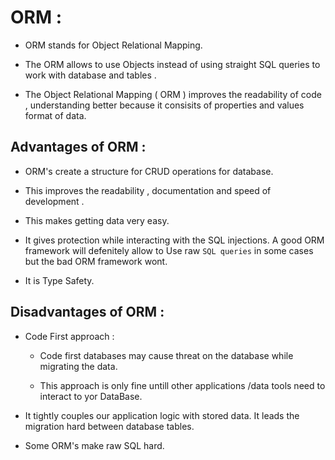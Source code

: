 # ORM :

* ORM stands for Object Relational Mapping.

* The ORM allows to use Objects instead of using straight SQL queries to work with database and tables .

* The Object Relational Mapping ( ORM ) improves the readability of code , understanding better because it consisits of properties and values format of data.

## Advantages of ORM :

* ORM's create a structure for CRUD operations for database.

* This improves the readability , documentation and speed of development .

* This makes getting data very easy.

* It gives protection while interacting with the SQL injections. A good ORM framework will defenitely allow to Use raw `SQL queries` in some cases but the bad ORM framework wont.

* It is Type Safety.

## Disadvantages of ORM :

* Code First approach :

  * Code first databases may cause threat on the database while migrating the data.

  * This approach is only fine untill other applications /data tools need to interact to yor DataBase.

* It tightly couples our application logic with stored data. It leads the migration hard between database tables.

* Some ORM's make raw SQL hard.







